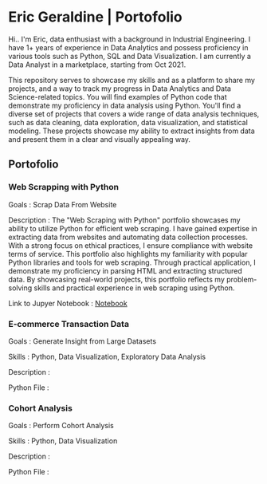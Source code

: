 # Eric Geraldine | Portofolio
Hi.. I'm Eric, data enthusiast with a background in Industrial Engineering. I have 1+ years of experience in Data Analytics and possess proficiency in various tools such as Python, SQL and Data Visualization. I am currently a Data Analyst in a marketplace, starting from Oct 2021.

This repository serves to showcase my skills and as a platform to share my projects, and a way to track my progress in Data Analytics and Data Science-related topics. You will find examples of Python code that demonstrate my proficiency in data analysis using Python. You'll find a diverse set of projects that covers a wide range of data analysis techniques, such as data cleaning, data exploration, data visualization, and statistical modeling. These projects showcase my ability to extract insights from data and present them in a clear and visually appealing way.

## Portofolio
### Web Scrapping with Python
Goals : Scrap Data From Website

Description :
The "Web Scraping with Python" portfolio showcases my ability to utilize Python for efficient web scraping. I have gained expertise in extracting data from websites and automating data collection processes. With a strong focus on ethical practices, I ensure compliance with website terms of service. This portfolio also highlights my familiarity with popular Python libraries and tools for web scraping. Through practical application, I demonstrate my proficiency in parsing HTML and extracting structured data. By showcasing real-world projects, this portfolio reflects my problem-solving skills and practical experience in web scraping using Python.

Link to Jupyer Notebook : [Notebook](https://github.com/ericger9/Data_Analytics/blob/main/Portofolio%20Jupyter/01_Scrapper.ipynb)

### E-commerce Transaction Data
Goals : Generate Insight from Large Datasets

Skills : Python, Data Visualization, Exploratory Data Analysis

Description :

Python File :


### Cohort Analysis
Goals : Perform Cohort Analysis 

Skills : Python, Data Visualization

Description :

Python File :

